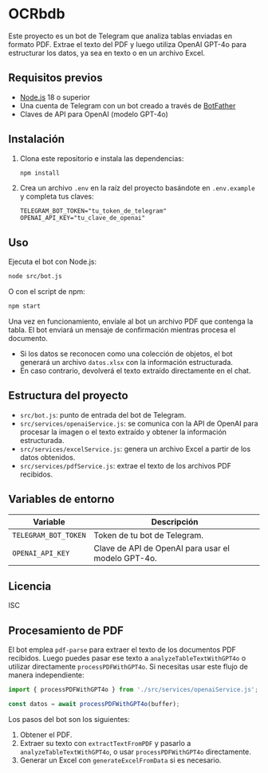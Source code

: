 # OCRbdb

Este proyecto es un bot de Telegram que analiza tablas enviadas en formato PDF. Extrae el texto del PDF y luego utiliza OpenAI GPT-4o para estructurar los datos, ya sea en texto o en un archivo Excel.

## Requisitos previos

- [Node.js](https://nodejs.org/) 18 o superior
- Una cuenta de Telegram con un bot creado a través de [BotFather](https://t.me/BotFather)
- Claves de API para OpenAI (modelo GPT-4o)

## Instalación

1. Clona este repositorio e instala las dependencias:

   ```bash
   npm install
   ```

2. Crea un archivo `.env` en la raíz del proyecto basándote en `.env.example` y completa tus claves:

   ```env
   TELEGRAM_BOT_TOKEN="tu_token_de_telegram"
   OPENAI_API_KEY="tu_clave_de_openai"
   ```

## Uso

Ejecuta el bot con Node.js:

```bash
node src/bot.js
```

O con el script de npm:

```bash
npm start
```

Una vez en funcionamiento, envíale al bot un archivo PDF que contenga la tabla. El bot enviará un mensaje de confirmación mientras procesa el documento.

- Si los datos se reconocen como una colección de objetos, el bot generará un archivo `datos.xlsx` con la información estructurada.
- En caso contrario, devolverá el texto extraído directamente en el chat.

## Estructura del proyecto

- `src/bot.js`: punto de entrada del bot de Telegram.
- `src/services/openaiService.js`: se comunica con la API de OpenAI para procesar la imagen o el texto extraído y obtener la información estructurada.
- `src/services/excelService.js`: genera un archivo Excel a partir de los datos obtenidos.
- `src/services/pdfService.js`: extrae el texto de los archivos PDF recibidos.

## Variables de entorno

| Variable            | Descripción                                     |
|---------------------|-------------------------------------------------|
| `TELEGRAM_BOT_TOKEN`| Token de tu bot de Telegram.                     |
| `OPENAI_API_KEY`    | Clave de API de OpenAI para usar el modelo GPT-4o.|

## Licencia

ISC

## Procesamiento de PDF

El bot emplea `pdf-parse` para extraer el texto de los documentos PDF recibidos. Luego puedes pasar ese texto a `analyzeTableTextWithGPT4o` o utilizar directamente `processPDFWithGPT4o`. Si necesitas usar este flujo de manera independiente:

```javascript
import { processPDFWithGPT4o } from './src/services/openaiService.js';

const datos = await processPDFWithGPT4o(buffer);
```

Los pasos del bot son los siguientes:

1. Obtener el PDF.
2. Extraer su texto con `extractTextFromPDF` y pasarlo a `analyzeTableTextWithGPT4o`, o usar `processPDFWithGPT4o` directamente.
3. Generar un Excel con `generateExcelFromData` si es necesario.

